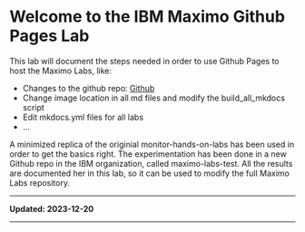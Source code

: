 # Welcome to the IBM Maximo Github Pages Lab
This lab will document the steps needed in order to use Github Pages to host the Maximo Labs,
like:

* Changes to the github repo: [Github](../gh_pages/#1-create-a-new-branch-gh-pages)
* Change image location in all md files and modify the build_all_mkdocs script
* Edit mkdocs.yml files for all labs
* ...


A minimized replica of the originial monitor-hands-on-labs has been used in order to get the basics right. The experimentation has been done in a new Github repo in the IBM organization, 
called maximo-labs-test. All the results are documented her in this lab, so it can be used to modify the full Maximo Labs repository.

---

**Updated: 2023-12-20**

---